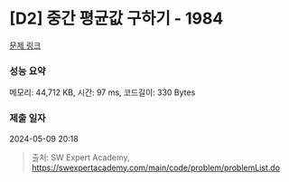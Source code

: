 # [D2] 중간 평균값 구하기 - 1984 

[문제 링크](https://swexpertacademy.com/main/code/problem/problemDetail.do?contestProbId=AV5Pw_-KAdcDFAUq) 

### 성능 요약

메모리: 44,712 KB, 시간: 97 ms, 코드길이: 330 Bytes

### 제출 일자

2024-05-09 20:18



> 출처: SW Expert Academy, https://swexpertacademy.com/main/code/problem/problemList.do